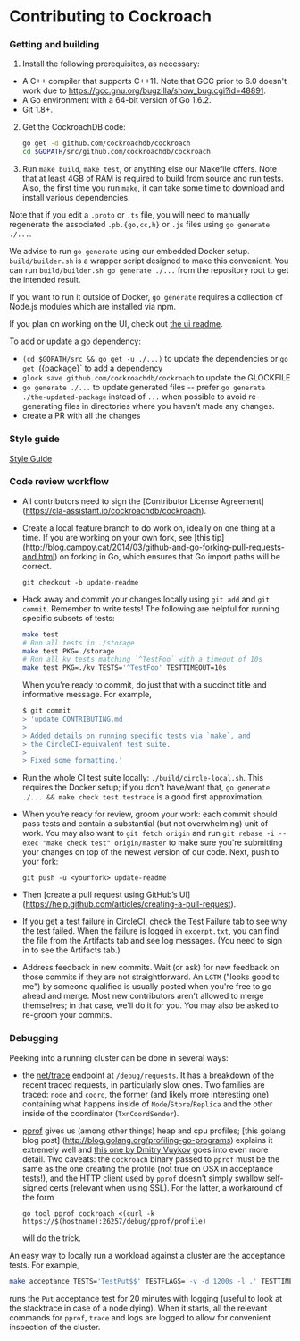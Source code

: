 # Contributing to Cockroach

### Getting and building

1.  Install the following prerequisites, as necessary:
  - A C++ compiler that supports C++11. Note that GCC prior to 6.0 doesn't
  work due to https://gcc.gnu.org/bugzilla/show_bug.cgi?id=48891. 
  - A Go environment with a 64-bit version of Go 1.6.2.
  - Git 1.8+.

2.  Get the CockroachDB code:

	```bash
	go get -d github.com/cockroachdb/cockroach
	cd $GOPATH/src/github.com/cockroachdb/cockroach
	```

3.  Run `make build`, `make test`, or anything else our Makefile offers. Note
that at least 4GB of RAM is required to build from source and run tests. Also,
the first time you run `make`, it can take some time to download and install
various dependencies.

Note that if you edit a `.proto` or `.ts` file, you will need to manually
regenerate the associated `.pb.{go,cc,h}` or `.js` files using `go generate
./...`.

We advise to run `go generate` using our embedded Docker setup.
`build/builder.sh` is a wrapper script designed to make this convenient. You can
run `build/builder.sh go generate ./...` from the repository root to get the
intended result.

If you want to run it outside of Docker, `go generate` requires a collection of
Node.js modules which are installed via npm.

If you plan on working on the UI, check out [the ui readme](ui).

To add or update a go dependency:

- `(cd $GOPATH/src && go get -u ./...)` to update the dependencies or `go get
  `({package}` to add a dependency
- `glock save github.com/cockroachdb/cockroach` to update the GLOCKFILE
- `go generate ./...` to update generated files -- prefer 
  `go generate ./the-updated-package` instead of `...` when possible to avoid 
  re-generating files in directories where you haven't made any changes.
- create a PR with all the changes

### Style guide

[Style Guide](STYLE.md)

### Code review workflow

+ All contributors need to sign the [Contributor License Agreement]
  (https://cla-assistant.io/cockroachdb/cockroach).

+ Create a local feature branch to do work on, ideally on one thing at a time. 
  If you are working on your own fork, see [this tip]
  (http://blog.campoy.cat/2014/03/github-and-go-forking-pull-requests-and.html) 
  on forking in Go, which ensures that Go import paths will be correct.

  `git checkout -b update-readme`

+ Hack away and commit your changes locally using `git add` and `git commit`. 
  Remember to write tests! The following are helpful for running specific 
  subsets of tests:

  ```bash
  make test
  # Run all tests in ./storage
  make test PKG=./storage
  # Run all kv tests matching `^TestFoo` with a timeout of 10s
  make test PKG=./kv TESTS='^TestFoo' TESTTIMEOUT=10s
  ```

  When you're ready to commit, do just that with a succinct title and 
  informative message. For example,

  ```bash
  $ git commit
  > 'update CONTRIBUTING.md
  >
  > Added details on running specific tests via `make`, and
  > the CircleCI-equivalent test suite.
  >
  > Fixed some formatting.'
  ```

+ Run the whole CI test suite locally: `./build/circle-local.sh`. This requires 
  the Docker setup; if you don't have/want that, 
  `go generate ./... && make check test testrace` is a good first approximation.

+ When you’re ready for review, groom your work: each commit should pass tests 
  and contain a substantial (but not overwhelming) unit of work. You may also 
  want to `git fetch origin` and run 
  `git rebase -i --exec "make check test" origin/master` to make sure you're 
  submitting your changes on top of the newest version of our code. Next, push 
  to your fork:

  `git push -u <yourfork> update-readme`

+ Then [create a pull request using GitHub’s UI]
  (https://help.github.com/articles/creating-a-pull-request).

+ If you get a test failure in CircleCI, check the Test Failure tab to see why 
  the test failed. When the failure is logged in `excerpt.txt`, you can find 
  the file from the Artifacts tab and see log messages. (You need to sign in to 
  see the Artifacts tab.)

+ Address feedback in new commits. Wait (or ask) for new feedback on those 
  commits if they are not straightforward. An `LGTM` ("looks good to me") by 
  someone qualified is usually posted when you're free to go ahead and merge. 
  Most new contributors aren't allowed to merge themselves; in that case, we'll 
  do it for you. You may also be asked to re-groom your commits.

### Debugging

Peeking into a running cluster can be done in several ways:

* the [net/trace](https://godoc.org/golang.org/x/net/trace) endpoint at 
  `/debug/requests`.  It has a breakdown of the recent traced requests, in 
  particularly slow ones. Two families are traced: `node` and `coord`, the 
  former (and likely more interesting one) containing what happens inside of 
  `Node`/`Store`/`Replica` and the other inside of the coordinator 
  (`TxnCoordSender`).
* [pprof](https://golang.org/pkg/net/http/pprof/) gives us (among other things) 
  heap and cpu profiles; [this golang blog post]
  (http://blog.golang.org/profiling-go-programs) explains it extremely well and 
  [this one by Dmitry Vuykov](https://software.intel.com/en-us/blogs/2014/05/10/debugging-performance-issues-in-go-programs) 
  goes into even more detail. Two caveats: the `cockroach` binary passed to 
  `pprof` must be the same as the one creating the profile (not true on OSX in 
  acceptance tests!), and the HTTP client used by `pprof` doesn't simply 
  swallow self-signed certs (relevant when using SSL). For the latter, a 
  workaround of the form

  ```
  go tool pprof cockroach <(curl -k https://$(hostname):26257/debug/pprof/profile)
  ```

  will do the trick.

An easy way to locally run a workload against a cluster are the acceptance 
tests. For example,

```bash
make acceptance TESTS='TestPut$$' TESTFLAGS='-v -d 1200s -l .' TESTTIMEOUT=1210s
```

runs the `Put` acceptance test for 20 minutes with logging (useful to look at 
the stacktrace in case of a node dying). When it starts, all the relevant 
commands for `pprof`, `trace` and logs are logged to allow for convenient 
inspection of the cluster.
